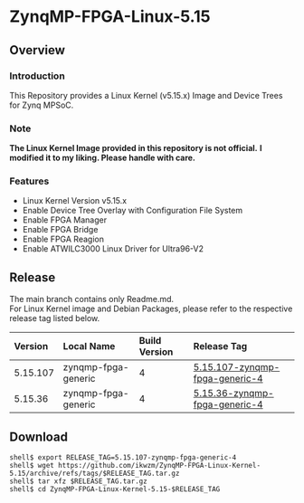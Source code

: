 ZynqMP-FPGA-Linux-5.15
====================================================================================

Overview
------------------------------------------------------------------------------------

### Introduction

This Repository provides a Linux Kernel (v5.15.x) Image and Device Trees for Zynq MPSoC.

### Note

**The Linux Kernel Image provided in this repository is not official.**
**I modified it to my liking. Please handle with care.**

### Features

  * Linux Kernel Version v5.15.x
  * Enable Device Tree Overlay with Configuration File System
  * Enable FPGA Manager
  * Enable FPGA Bridge
  * Enable FPGA Reagion
  * Enable ATWILC3000 Linux Driver for Ultra96-V2

Release
------------------------------------------------------------------------------------

The main branch contains only Readme.md.     
For Linux Kernel image and Debian Packages, please refer to the respective release tag listed below.

| Version  | Local Name          | Build Version | Release Tag |
|:---------|:--------------------|:--------------|:------------|
| 5.15.107 | zynqmp-fpga-generic | 4             | [5.15.107-zynqmp-fpga-generic-4](https://github.com/ikwzm/ZynqMP-FPGA-Linux-Kernel-5.15/tree/5.15.107-zynqmp-fpga-generic-4) |
| 5.15.36  | zynqmp-fpga-generic | 4             | [5.15.36-zynqmp-fpga-generic-4](https://github.com/ikwzm/ZynqMP-FPGA-Linux-Kernel-5.15/tree/5.15.36-zynqmp-fpga-generic-4) |

Download
------------------------------------------------------------------------------------

```console
shell$ export RELEASE_TAG=5.15.107-zynqmp-fpga-generic-4
shell$ wget https://github.com/ikwzm/ZynqMP-FPGA-Linux-Kernel-5.15/archive/refs/tags/$RELEASE_TAG.tar.gz
shell$ tar xfz $RELEASE_TAG.tar.gz
shell$ cd ZynqMP-FPGA-Linux-Kernel-5.15-$RELEASE_TAG
```
